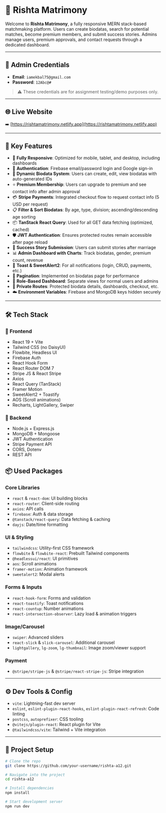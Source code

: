 # 💍 Rishta Matrimony 

Welcome to **Rishta Matrimony**, a fully responsive MERN stack-based matchmaking platform. Users can create biodatas, search for potential matches, become premium members, and submit success stories. Admins manage users, premium approvals, and contact requests through a dedicated dashboard.

---

## 🔐 Admin Credentials

- **Email**: `iamekbal75@gmail.com`  
- **Password**: `12Abc@#`  

> ⚠️ These credentials are for assignment testing/demo purposes only.

---

## 🌐 Live Website

➡️ [https://rishtamatrimony.netlify.app](https://rishtamatrimony.netlify.app)

---

## 🚀 Key Features

- 📱 **Fully Responsive**: Optimized for mobile, tablet, and desktop, including dashboards
- 🔐 **Authentication**: Firebase email/password login and Google sign-in
- 🧾 **Dynamic Biodata System**: Users can create, edit, view biodatas with auto-generated IDs
- ⭐ **Premium Membership**: Users can upgrade to premium and see contact info after admin approval
- 💳 **Stripe Payments**: Integrated checkout flow to request contact info (5 USD per request)
- 📋 **Filter & Sort Biodatas**: By age, type, division; ascending/descending age sorting
- 📦 **TanStack React Query**: Used for all GET data fetching (optimized, cached)
- 🛡 **JWT Authentication**: Ensures protected routes remain accessible after page reload
- 💌 **Success Story Submission**: Users can submit stories after marriage
- 📊 **Admin Dashboard with Charts**: Track biodatas, gender, premium count, revenue
- 💬 **Toast & SweetAlert2**: For all notifications (login, CRUD, payments, etc.)
- 🔎 **Pagination**: Implemented on biodatas page for performance
- 🧠 **Role-Based Dashboard**: Separate views for normal users and admins
- 🔐 **Private Routes**: Protected biodata details, dashboards, checkout, etc.
- ☁️ **Environment Variables**: Firebase and MongoDB keys hidden securely

---

## 🛠 Tech Stack

### 🧩 Frontend
- React 19 + Vite
- Tailwind CSS (no DaisyUI)
- Flowbite, Headless UI
- Firebase Auth
- React Hook Form
- React Router DOM 7
- Stripe JS & React Stripe
- Axios
- React Query (TanStack)
- Framer Motion
- SweetAlert2 + Toastify
- AOS (Scroll animations)
- Recharts, LightGallery, Swiper

### 🧩 Backend
- Node.js + Express.js
- MongoDB + Mongoose
- JWT Authentication
- Stripe Payment API
- CORS, Dotenv
- REST API


## 📦 Used Packages

### Core Libraries

- `react` & `react-dom`: UI building blocks
- `react-router`: Client-side routing
- `axios`: API calls
- `firebase`: Auth & data storage
- `@tanstack/react-query`: Data fetching & caching
- `dayjs`: Date/time formatting

### UI & Styling

- `tailwindcss`: Utility-first CSS framework
- `flowbite` & `flowbite-react`: Prebuilt Tailwind components
- `@headlessui/react`: UI primitives
- `aos`: Scroll animations
- `framer-motion`: Animation framework
- `sweetalert2`: Modal alerts

### Forms & Inputs

- `react-hook-form`: Forms and validation
- `react-toastify`: Toast notifications
- `react-countup`: Number animations
- `react-intersection-observer`: Lazy load & animation triggers

### Image/Carousel

- `swiper`: Advanced sliders
- `react-slick` & `slick-carousel`: Additional carousel
- `lightgallery`, `lg-zoom`, `lg-thumbnail`: Image zoom/viewer support

### Payment

- `@stripe/stripe-js` & `@stripe/react-stripe-js`: Stripe integration

---

## ⚙️ Dev Tools & Config

- `vite`: Lightning-fast dev server
- `eslint`, `eslint-plugin-react-hooks`, `eslint-plugin-react-refresh`: Code linting
- `postcss`, `autoprefixer`: CSS tooling
- `@vitejs/plugin-react`: React plugin for Vite
- `@tailwindcss/vite`: Tailwind + Vite integration

---

## 📂 Project Setup

```bash
# Clone the repo
git clone https://github.com/your-username/rishta-a12.git

# Navigate into the project
cd rishta-a12

# Install dependencies
npm install

# Start development server
npm run dev


